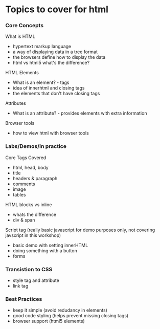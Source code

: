 # Topics to cover for html

### Core Concepts

What is HTML
* hypertext markup language
* a way of displaying data in a tree format
* the browsers define how to display the data
* html vs html5 what's the difference?

HTML Elements
* What is an element? - tags
* idea of innerhtml and closing tags
* the elements that don't have closing tags

Attributes
* What is an attribute? - provides elements with extra information

Browser tools
* how to view html with browser tools

### Labs/Demos/In practice

Core Tags Covered
* html, head, body
* title
* headers & paragraph
* comments
* image
* tables

HTML blocks vs inline
* whats the difference
* div & span

Script tag (really basic javascript for demo purposes only, not covering javscript in this workshop)
* basic demo with setting innerHTML
* doing something with a button
* forms

### Transistion to CSS

* style tag and attribute
* link tag

### Best Practices

* keep it simple (avoid redudancy in elements)
* good code styling (helps prevent missing closing tags)
* browser support (html5 elements)
